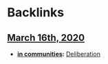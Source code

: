 
# Backlinks
## [March 16th, 2020](<March 16th, 2020.md>)
- **[in communities](<in communities.md>):** [Deliberation](<Deliberation.md>)

